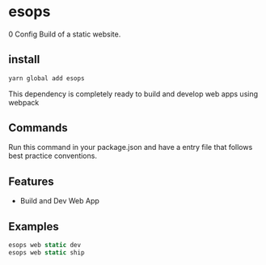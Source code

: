 # esops

0 Config Build of a static website.

## install

```bash
yarn global add esops
```

This dependency is completely ready to build and develop web apps using webpack

## Commands

Run this command in your package.json and have a entry file that follows best practice conventions.

## Features

* Build and Dev Web App

## Examples

```javascript
esops web static dev
esops web static ship
```
